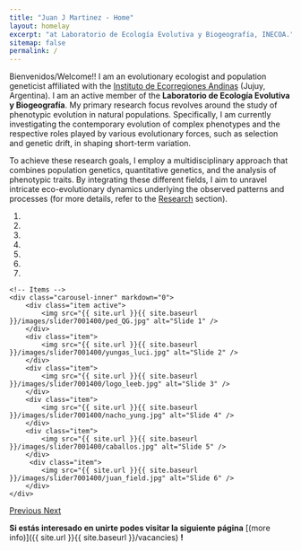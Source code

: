 ```yaml
---
title: "Juan J Martinez - Home"
layout: homelay
excerpt: "at Laboratorio de Ecología Evolutiva y Biogeografía, INECOA."
sitemap: false
permalink: /
---
```


Bienvenidos/Welcome!! I am an evolutionary ecologist and population geneticist affiliated with the [Instituto de Ecorregiones Andinas](https://inecoa-unju.conicet.gov.ar/) (Jujuy, Argentina). I am an active member of the <strong>Laboratorio de Ecología Evolutiva y Biogeografía</strong>. My primary research focus revolves around the study of phenotypic evolution in natural populations. Specifically, I am currently investigating the contemporary evolution of complex phenotypes and the respective roles played by various evolutionary forces, such as selection and genetic drift, in shaping short-term variation.

To achieve these research goals, I employ a multidisciplinary approach that combines population genetics, quantitative genetics, and the analysis of phenotypic traits. By integrating these different fields, I aim to unravel intricate eco-evolutionary dynamics underlying the observed patterns and processes (for more details, refer to the  [Research](research) section).

<div markdown="0" id="carousel" class="carousel slide" data-ride="carousel" data-interval="4000" data-pause="hover" >
    <!-- Menu -->
    <ol class="carousel-indicators">
        <li data-target="#carousel" data-slide-to="0" class="active"></li>
        <li data-target="#carousel" data-slide-to="1"></li>
        <li data-target="#carousel" data-slide-to="2"></li>
        <li data-target="#carousel" data-slide-to="3"></li>
        <li data-target="#carousel" data-slide-to="4"></li>
        <li data-target="#carousel" data-slide-to="5"></li>
        <li data-target="#carousel" data-slide-to="6"></li>
    </ol>

    <!-- Items -->
    <div class="carousel-inner" markdown="0">
        <div class="item active">
            <img src="{{ site.url }}{{ site.baseurl }}/images/slider7001400/ped_QG.jpg" alt="Slide 1" />
        </div>
        <div class="item">
            <img src="{{ site.url }}{{ site.baseurl }}/images/slider7001400/yungas_luci.jpg" alt="Slide 2" />
        </div>
        <div class="item">
            <img src="{{ site.url }}{{ site.baseurl }}/images/slider7001400/logo_leeb.jpg" alt="Slide 3" />
        </div>
        <div class="item">
            <img src="{{ site.url }}{{ site.baseurl }}/images/slider7001400/nacho_yung.jpg" alt="Slide 4" />
        </div>
        <div class="item">
            <img src="{{ site.url }}{{ site.baseurl }}/images/slider7001400/caballos.jpg" alt="Slide 5" />
        </div>       
         <div class="item">
            <img src="{{ site.url }}{{ site.baseurl }}/images/slider7001400/juan_field.jpg" alt="Slide 6" />
        </div>
    </div>
  <a class="left carousel-control" href="#carousel" role="button" data-slide="prev">
    <span class="glyphicon glyphicon-chevron-left" aria-hidden="true"></span>
    <span class="sr-only">Previous</span>
  </a>
  <a class="right carousel-control" href="#carousel" role="button" data-slide="next">
    <span class="glyphicon glyphicon-chevron-right" aria-hidden="true"></span>
    <span class="sr-only">Next</span>
  </a>
</div>

 **Si estás interesado en unirte podes visitar la siguiente página** [(more info)]({{ site.url }}{{ site.baseurl }}/vacancies) **!**
